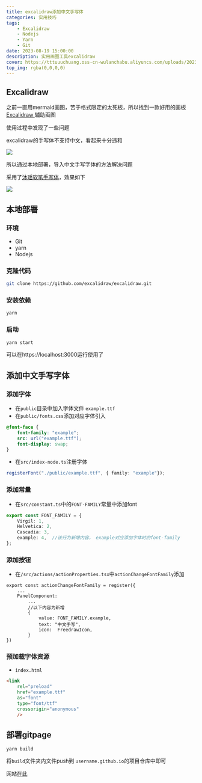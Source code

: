 ```yaml
---
title: excalidraw添加中文手写体
categories: 实用技巧
tags: 
    - Excalidraw
    - Nodejs
    - Yarn
    - Git
date: 2023-08-19 15:00:00
description: 实用画图工具excalidraw
cover: https://tttuuuchuang.oss-cn-wulanchabu.aliyuncs.com/uploads/2023/08/19/2-2023-08-19-1530.png
top_img: rgba(0,0,0,0)
---
```

## Excalidraw

之前一直用mermaid画图，苦于格式限定的太死板，所以找到一款好用的画板[Excalidraw ](https://excalidraw.com/)辅助画图

使用过程中发现了一些问题

excalidraw的手写体不支持中文，看起来十分违和

![](https://tttuuuchuang.oss-cn-wulanchabu.aliyuncs.com/uploads/2023/08/19/2023-08-19-1120.png)

所以通过本地部署，导入中文手写字体的方法解决问题

采用了[沐瑶软笔手写体](https://www.fonts.net.cn/font-35068393713.html)，效果如下

![](https://tttuuuchuang.oss-cn-wulanchabu.aliyuncs.com/uploads/2023/08/19/1-2023-08-19-1120.png)

## 本地部署

### 环境

- Git
- yarn
- Nodejs

### 克隆代码

```bash
git clone https://github.com/excalidraw/excalidraw.git
```

### 安装依赖

```bash
yarn
```

### 启动

```bash
yarn start
```

可以在https://localhost:3000运行使用了



## 添加中文手写字体

### 添加字体

- 在``public``目录中加入字体文件 ``example.ttf``
- 在``public/fonts.css``添加对应字体引入

```css
@font-face {
    font-family: "example";
    src: url("example.ttf");
    font-display: swap;
}
```

- 在``src/index-node.ts``注册字体

```ts
registerFont("./public/example.ttf", { family: "example"});
```



### 添加常量

- 在``src/constant.ts``中的``FONT-FAMILY``常量中添加font

```ts	
export const FONT_FAMILY = {
    Virgil: 1,
    Helvetica: 2,
    Cascadia: 3,
    example: 4,  //该行为新增内容， example对应添加字体时的font-family
};
```



### 添加按钮

- 在``/src/actions/actionProperties.tsx``中``actionChangeFontFamily``添加

```tsx
export const actionChangeFontFamily = register({
    ...
    PanelComponent: 
    	...
    	//以下内容为新增
    	{
            value: FONT_FAMILY.example,
            text: "中文手写",
            icon:  FreedrawIcon,
        }
})
```



### 预加载字体资源

- ``index.html``

```html
<link
	rel="preload"
	href="example.ttf"
	as="font"
	type="font/ttf"
	crossorigin="anonymous"
	/>
```



## 部署gitpage

```b
yarn build
```

将``build``文件夹内文件push到 ``username.github.io``的项目仓库中即可

网站[在此](https://xiaopangwa99.github.io/)

